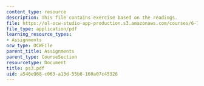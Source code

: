 ```yaml
---
content_type: resource
description: This file contains exercise based on the readings.
file: https://ol-ocw-studio-app-production.s3.amazonaws.com/courses/6-763-applied-superconductivity-fall-2005/a546e968c063a13d55b8160a07c45326_ps3.pdf
file_type: application/pdf
learning_resource_types:
- Assignments
ocw_type: OCWFile
parent_title: Assignments
parent_type: CourseSection
resourcetype: Document
title: ps3.pdf
uid: a546e968-c063-a13d-55b8-160a07c45326
---
```

